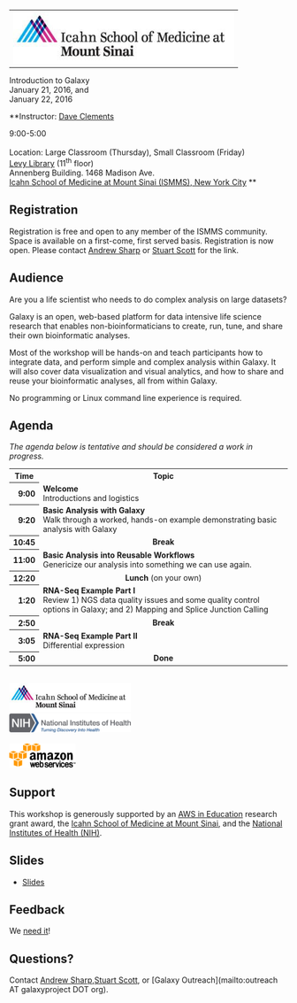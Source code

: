 <div class='center'>
<table>
  <tr>
    <td style=" border: none; text-align: center; vertical-align: middle;"> <a href='http://icahn.mssm.edu/'><img src="/src/images/logos/ISMMSLogo.jpg" alt="Icahn School of Medicine at Mount Sinai"  /></a> </td>
  </tr>
</table>


<div class='title'>Introduction to Galaxy<br />January 21, 2016, and<br />January 22, 2016</div>

**Instructor: [Dave Clements](/src/people/dave-clements/index.md)

9:00-5:00<br /><br />
Location: Large Classroom (Thursday), Small Classroom (Friday)<br /> [Levy Library](http://icahn.mssm.edu/about-us/services-and-resources/levy-library) (11<sup>th</sup> floor)<br /> Annenberg Building. 1468 Madison Ave.<br />
[Icahn School of Medicine at Mount Sinai (ISMMS), New York City](http://icahn.mssm.edu/)
**

</div>

## Registration

Registration is free and open to any member of the ISMMS community. Space is available on a first-come, first served basis. Registration is now open.  Please contact [Andrew Sharp](http://www.mountsinai.org/profiles/andrew-j-null-sharp) or [Stuart Scott](http://www.mountsinai.org/profiles/stuart-scott) for the link.

## Audience

Are you a life scientist who needs to do complex analysis on large datasets?

Galaxy is an open, web-based platform for data intensive life science research that enables non-bioinformaticians to create, run, tune, and share their own bioinformatic analyses.

Most of the workshop will be hands-on and teach participants how to integrate data, and perform simple and complex analysis within Galaxy.  It will also cover data visualization and visual analytics, and how to share and reuse your bioinformatic analyses, all from within Galaxy.

No programming or Linux command line experience is required.

## Agenda

*The agenda below is tentative and should be considered a work in progress.*

<table>
  <tr class="th" >
    <th> Time </th>
    <th> Topic </th>
  </tr>
  <tr>
    <th style=" text-align: right;"> 9:00 </th>
    <td> <strong>Welcome</strong><div class='indent'>Introductions and logistics</div> </td>
  </tr>
  <tr>
    <th style=" text-align: right;"> 9:20 </th>
    <td> <strong>Basic Analysis with Galaxy</strong><div class='indent'>Walk through a worked, hands-on example demonstrating basic analysis with Galaxy</div> </td>
  </tr>
  <tr>
    <th style=" text-align: right;"> 10:45 </th>
    <td style=" text-align: center;"> <strong>Break</strong> </td>
  </tr>
  <tr>
    <th style=" text-align: right;"> 11:00 </th>
    <td> <strong>Basic Analysis into Reusable Workflows</strong><div class='indent'>Genericize our analysis into something we can use again.</div> </td>
  </tr>
  <tr>
    <th style=" text-align: right;"> 12:20 </th>
    <td style=" text-align: center;"> <strong>Lunch</strong> (on your own) </td>
  </tr>
  <tr>
    <th style=" text-align: right;"> 1:20 </th>
    <td> <strong>RNA-Seq Example Part I</strong><div class='indent'>Review 1) NGS data quality issues and some quality control options in Galaxy; and 2) Mapping and Splice Junction Calling</div> </td>
  </tr>
  <tr>
    <th style=" text-align: right;"> 2:50 </th>
    <td style=" text-align: center;"> <strong>Break</strong> </td>
  </tr>
  <tr>
    <th style=" text-align: right;"> 3:05 </th>
    <td> <strong>RNA-Seq Example Part II</strong><div class='indent'> Differential expression</div> </td>
  </tr>
  <tr>
    <th style=" text-align: right;"> 5:00 </th>
    <td style=" text-align: center;"> <strong>Done</strong> </td>
  </tr>
</table>



<div class='right'><br />
<a href='http://icahn.mssm.edu/'><img src="/src/images/logos/ISMMSLogo.jpg" alt="Icahn School of Medicine at Mount Sinai" width="220" /></a><br />
<a href='http://www.nih.gov/'><img src="/src/images/logos/NIHwithTagline.png" alt="National Institutes of Health (NIH)" width="220" /></a><br /><br />
<div class='right'><a href='http://aws.amazon.com/'><img src="/src/images/logos/AWSLogo.png" alt="Amazon Web Services" width="120" /></a></div></div>

## Support

This workshop is generously supported by an [AWS in Education](http://aws.amazon.com/education/) research grant award, the [Icahn School of Medicine at Mount Sinai](http://icahn.mssm.edu/), and the [National Institutes of Health (NIH)](http://www.nih.gov/).

## Slides

* [Slides](PLACEHOLDER_ATTACHMENT_URL/src/documents/presentations/201601ISMMSWorkshop.pdf)

## Feedback

We [need it](http://bit.ly/ISMMS16)!

## Questions?

Contact [Andrew Sharp](http://www.mountsinai.org/profiles/andrew-j-null-sharp),[Stuart Scott](http://www.mountsinai.org/profiles/stuart-scott), or [Galaxy Outreach](mailto:outreach AT galaxyproject DOT org).
